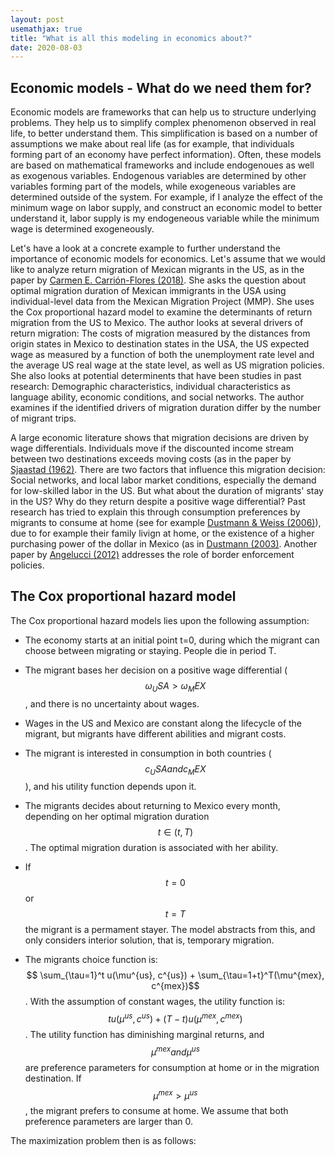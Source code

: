 ```yaml
---
layout: post
usemathjax: true 
title: "What is all this modeling in economics about?"
date: 2020-08-03
---
```


## Economic models - What do we need them for? 

Economic models are frameworks that can help us to structure underlying problems. They help us to simplify complex phenomenon observed in real life, to better understand them. This simplification is based on a number of assumptions we make about real life (as for example, that individuals forming part of an economy have perfect information). Often, these models are based on mathematical frameworks and include endogenoues as well as exogenous variables. Endogenous variables are determined by other variables forming part of the models, while exogeneous variables are determined outside of the system. For example, if I analyze the effect of the minimum wage on labor supply, and construct an economic model to better understand it, labor supply is my endogeneous variable while the minimum wage is determined exogeneously. 

Let's have a look at a concrete example to further understand the importance of economic models for economics. Let's assume that we would like to analyze return migration of Mexican migrants in the US, as in the paper by [Carmen E. Carrión-Flores (2018)](https://link.springer.com/article/10.1186/s40176-017-0108-0). She asks the question about optimal migration duration of Mexican immigrants in the USA using individual-level data from the Mexican Migration Project (MMP). She uses the Cox proportional hazard model to examine the determinants of return migration from the US to Mexico. The author looks at several drivers of return migration: The costs of migration measured by the distances from origin states in Mexico to destination states in the USA, the  US expected wage as measured by a function of both the unemployment rate level and the average US real wage at the state level, as well as US migration policies. She also looks at potential determinents that have been studies in past research: Demographic characteristics, individual characteristics as language ability, economic conditions, and social networks. The author examines if the identified drivers of migration duration differ by the number of migrant trips. 

A large economic literature shows that migration decisions are driven by wage differentials. Individuals move if the discounted income stream between two destinations exceeds moving costs (as in the paper by [Sjaastad (1962)](https://www.jstor.org/stable/1829105?seq=1]). There are two factors that influence this migration decision: Social networks, and local labor market conditions, especially the demand for low-skilled labor in the US. But what about the duration of migrants' stay in the US? Why do they return despite a positive wage differential? Past research has tried to explain this through consumption preferences by migrants to consume at home (see for example [Dustmann & Weiss (2006)](https://www.ucl.ac.uk/~uctpb21/Cpapers/optimalmigrationduration.pdf)), due to for example their family livign at home, or the existence of a higher purchasing power of the dollar in Mexico (as in [Dustmann (2003)](https://www.sciencedirect.com/science/article/pii/S0014292101001842). Another paper by [Angelucci (2012)](https://www.jstor.org/stable/10.1086/662575?seq=1) addresses the role of border enforcement policies. 

## The Cox proportional hazard model

The Cox proportional hazard models lies upon the following assumption: 

- The economy starts at an initial point t=0, during which the migrant can choose between migrating or staying. People die in period T.  

- The migrant bases her decision on a positive wage differential ($$ \omega_USA > \omega_MEX $$, and there is no uncertainty about wages. 

- Wages in the US and Mexico are constant along the lifecycle of the migrant, but migrants have different abilities and migrant costs.  

- The migrant is interested in consumption in both countries ($$ c_USA and c_MEX $$), and his utility function depends upon it. 

- The migrants decides about returning to Mexico every month, depending on her optimal migration duration $$ t \in (t, T) $$. The optimal migration duration is associated with her ability. 

- If $$t = 0$$ or $$t=T$$ the migrant is a permament stayer. The model abstracts from this, and only considers interior solution, that is, temporary migration. 

- The migrants choice function is: $$ \sum_{\tau=1}^t u(\mu^{us}, c^{us}) + \sum_{\tau=1+t}^T(\mu^{mex}, c^{mex})$$. With the assumption of constant wages, the utility function is: $$ t u(\mu^{us}, c^{us}) + (T-t) u(\mu^{mex}, c^{mex})$$. The utility function has diminishing marginal returns, and $$\mu^{mex} and \mu^{us} $$ are preference parameters for consumption at home or in the migration destination. If $$\mu^{mex} > \mu^{us} $$, the migrant prefers to consume at home. We assume that both preference parameters are larger than 0. 

The maximization problem then is as follows: 



















